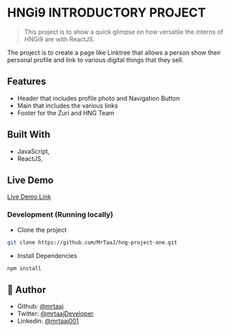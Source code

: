 # HNGi9 INTRODUCTORY PROJECT

> This project is to show a quick glimpse on how versatile the interns of HNGi9 are with ReactJS.

The project is to create a page like Linktree that allows a person show their personal profile and link to various digital things that they sell.

## Features
- Header that includes profile photo and Navigation Button
- Main that includes the various links
- Footer for the Zuri and HNG Team

## Built With

- JavaScript,
- ReactJS,

## Live Demo

[Live Demo Link](https://#)

### Development (Running locally)

- Clone the project

```bash
git clone https://github.com/MrTaaJ/hng-project-one.git

```

- Install Dependencies

```bash
npm install
```

## 👤 Author

- Github: [@mrtaaj](https://github.com/MrTaaJ)
- Twitter: [@mrtaajDeveloper](https://twitter.com/mrtaajDeveloper)
- Linkedin: [@mrtaaj001](https://www.linkedin.com/in/mrtaaj001/)
